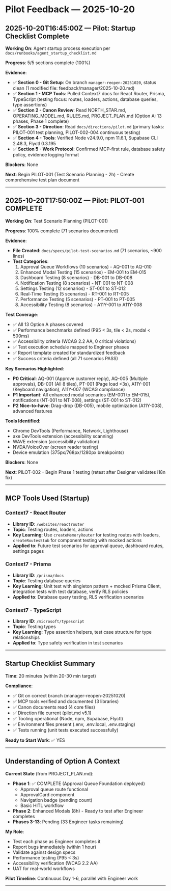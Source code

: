 # Pilot Feedback — 2025-10-20

## 2025-10-20T16:45:00Z — Pilot: Startup Checklist Complete

**Working On**: Agent startup process execution per `docs/runbooks/agent_startup_checklist.md`

**Progress**: 5/5 sections complete (100%)

**Evidence**:
- ✅ **Section 0 - Git Setup**: On branch `manager-reopen-20251020`, status clean (1 modified file: feedback/manager/2025-10-20.md)
- ✅ **Section 1 - MCP Tools**: Pulled Context7 docs for React Router, Prisma, TypeScript (testing focus: routes, loaders, actions, database queries, type assertions)
- ✅ **Section 2 - Canon Review**: Read NORTH_STAR.md, OPERATING_MODEL.md, RULES.md, PROJECT_PLAN.md (Option A: 13 phases, Phase 1 complete)
- ✅ **Section 3 - Direction**: Read `docs/directions/pilot.md` (primary tasks: PILOT-001 test planning, PILOT-002-004 continuous testing)
- ✅ **Section 4 - Tools**: Verified Node v24.9.0, npm 11.6.1, Supabase CLI 2.48.3, Flyctl 0.3.195
- ✅ **Section 5 - Work Protocol**: Confirmed MCP-first rule, database safety policy, evidence logging format

**Blockers**: None

**Next**: Begin PILOT-001 (Test Scenario Planning - 2h) - Create comprehensive test plan document

---

## 2025-10-20T17:50:00Z — Pilot: PILOT-001 COMPLETE

**Working On**: Test Scenario Planning (PILOT-001)

**Progress**: 100% complete (71 scenarios documented)

**Evidence**:
- **File Created**: `docs/specs/pilot-test-scenarios.md` (71 scenarios, ~900 lines)
- **Test Categories**:
  1. Approval Queue Workflows (10 scenarios) - AQ-001 to AQ-010
  2. Enhanced Modal Testing (15 scenarios) - EM-001 to EM-015
  3. Dashboard Testing (8 scenarios) - DB-001 to DB-008
  4. Notification Testing (8 scenarios) - NT-001 to NT-008
  5. Settings Testing (12 scenarios) - ST-001 to ST-012
  6. Real-Time Testing (5 scenarios) - RT-001 to RT-005
  7. Performance Testing (5 scenarios) - PT-001 to PT-005
  8. Accessibility Testing (8 scenarios) - A11Y-001 to A11Y-008

**Test Coverage**:
- ✅ All 13 Option A phases covered
- ✅ Performance benchmarks defined (P95 < 3s, tile < 2s, modal < 500ms)
- ✅ Accessibility criteria (WCAG 2.2 AA, 0 critical violations)
- ✅ Test execution schedule mapped to Engineer phases
- ✅ Report template created for standardized feedback
- ✅ Success criteria defined (all 71 scenarios PASS)

**Key Scenarios Highlighted**:
- **P0 Critical**: AQ-001 (Approve customer reply), AQ-005 (Multiple approvals), DB-001 (All 8 tiles), PT-001 (Page load <3s), A11Y-001 (Keyboard navigation), A11Y-007 (WCAG compliance)
- **P1 Important**: All enhanced modal scenarios (EM-001 to EM-015), notifications (NT-001 to NT-008), settings (ST-001 to ST-012)
- **P2 Nice-to-have**: Drag-drop (DB-005), mobile optimization (A11Y-008), advanced features

**Tools Identified**:
- Chrome DevTools (Performance, Network, Lighthouse)
- axe DevTools extension (accessibility scanning)
- WAVE extension (accessibility validation)
- NVDA/VoiceOver (screen reader testing)
- Device emulation (375px/768px/1280px breakpoints)

**Blockers**: None

**Next**: PILOT-002 - Begin Phase 1 testing (retest after Designer validates i18n fix)

---

## MCP Tools Used (Startup)

### Context7 - React Router
- **Library ID**: `/websites/reactrouter`
- **Topic**: Testing routes, loaders, actions
- **Key Learning**: Use `createMemoryRouter` for testing routes with loaders, `createRoutesStub` for component testing with mocked actions
- **Applied to**: Future test scenarios for approval queue, dashboard routes, settings pages

### Context7 - Prisma
- **Library ID**: `/prisma/docs`
- **Topic**: Testing database queries
- **Key Learning**: Unit test with singleton pattern + mocked Prisma Client, integration tests with test database, verify RLS policies
- **Applied to**: Database query testing, RLS verification scenarios

### Context7 - TypeScript
- **Library ID**: `/microsoft/typescript`
- **Topic**: Testing types
- **Key Learning**: Type assertion helpers, test case structure for type relationships
- **Applied to**: Type safety verification in test scenarios

---

## Startup Checklist Summary

**Time**: 20 minutes (within 20-30 min target)

**Compliance**:
- ✅ Git on correct branch (manager-reopen-20251020)
- ✅ MCP tools verified and documented (3 libraries)
- ✅ Canon documents read (4 core files)
- ✅ Direction file current (pilot.md v5.1)
- ✅ Tooling operational (Node, npm, Supabase, Flyctl)
- ✅ Environment files present (.env, .env.local, .env.staging)
- ✅ Tests running (unit tests executed successfully)

**Ready to Start Work**: ✅ YES

---

## Understanding of Option A Context

**Current State** (from PROJECT_PLAN.md):
- **Phase 1**: ✅ COMPLETE (Approval Queue Foundation deployed)
  - Approval queue route functional
  - ApprovalCard component
  - Navigation badge (pending count)
  - Basic HITL workflow
- **Phase 2**: Enhanced Modals (8h) - Ready to test after Engineer completes
- **Phases 3-13**: Pending (33 Engineer tasks remaining)

**My Role**:
- Test each phase as Engineer completes it
- Report bugs immediately (within 1 hour)
- Validate against design specs
- Performance testing (P95 < 3s)
- Accessibility verification (WCAG 2.2 AA)
- UAT for real-world workflows

**Pilot Timeline**: Continuous Day 1-6, parallel with Engineer work

---
